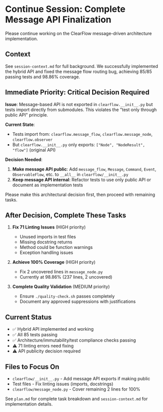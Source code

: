 # Continue Session: Complete Message API Finalization

Please continue working on the ClearFlow message-driven architecture implementation.

## Context

See `session-context.md` for full background. We successfully implemented the hybrid API and fixed the message flow routing bug, achieving 85/85 passing tests and 98.86% coverage. 

## Immediate Priority: Critical Decision Required

**Issue**: Message-based API is not exported in `clearflow.__init__.py` but tests import directly from submodules. This violates the "test only through public API" principle.

**Current State**:
- Tests import from: `clearflow.message_flow`, `clearflow.message_node`, `clearflow.observer` 
- But `clearflow.__init__.py` only exports: `["Node", "NodeResult", "flow"]` (original API)

**Decision Needed**: 
1. **Make message API public**: Add `message_flow`, `Message`, `Command`, `Event`, `ObservableFlow`, etc. to `__all__` in `clearflow/__init__.py`
2. **Keep message API internal**: Refactor tests to use only public API or document as implementation tests

Please make this architectural decision first, then proceed with remaining tasks.

## After Decision, Complete These Tasks

1. **Fix 71 Linting Issues** (HIGH priority)
   - Unused imports in test files  
   - Missing docstring returns
   - Method could be function warnings
   - Exception handling issues

2. **Achieve 100% Coverage** (HIGH priority)
   - Fix 2 uncovered lines in `message_node.py`
   - Currently at 98.86% (237 lines, 2 uncovered)

3. **Complete Quality Validation** (MEDIUM priority)
   - Ensure `./quality-check.sh` passes completely
   - Document any approved suppressions with justifications

## Current Status
- ✅ Hybrid API implemented and working
- ✅ All 85 tests passing
- ✅ Architecture/immutability/test compliance checks passing  
- ⚠️ 71 linting errors need fixing
- ⚠️ API publicity decision required

## Files to Focus On
- `clearflow/__init__.py` - Add message API exports if making public
- Test files - Fix linting issues (imports, docstrings)
- `clearflow/message_node.py` - Cover remaining 2 lines for 100%

See `plan.md` for complete task breakdown and `session-context.md` for implementation details.